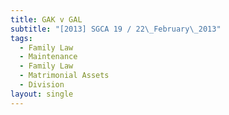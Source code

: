 ```yaml
---
title: GAK v GAL
subtitle: "[2013] SGCA 19 / 22\_February\_2013"
tags:
  - Family Law
  - Maintenance
  - Family Law
  - Matrimonial Assets
  - Division
layout: single
---
```


